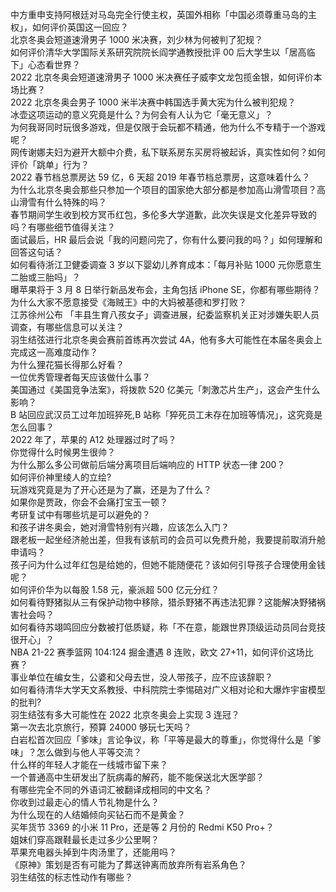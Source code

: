 中方重申支持阿根廷对马岛完全行使主权，英国外相称「中国必须尊重马岛的主权」，如何评价英国这一回应？  
北京冬奥会短道速滑男子 1000 米决赛，刘少林为何被判了犯规？  
如何评价清华大学国际关系研究院院长阎学通教授批评 00 后大学生以「居高临下」心态看世界？  
2022 北京冬奥会短道速滑男子 1000 米决赛任子威李文龙包揽金银，如何评价本场比赛？  
2022 北京冬奥会男子 1000 米半决赛中韩国选手黄大宪为什么被判犯规？  
冰壶这项运动的意义究竟是什么？为何会有人认为它「毫无意义」？  
为何我哥同时玩很多游戏，但是仅限于会玩都不精通，他为什么不专精于一个游戏呢？  
网传谢娜夫妇为避开大额中介费，私下联系房东买房将被起诉，真实性如何？如何评价「跳单」行为？  
2022 春节档总票房达 59 亿，6 天超 2019 年春节档总票房，这意味着什么？  
为什么北京冬奥会那些只参加一个项目的国家绝大部分都是参加高山滑雪项目？高山滑雪有什么特殊的吗？  
春节期间学生收到校方冥币红包，多伦多大学道歉，此次失误是文化差异导致的吗？有哪些细节值得关注？  
面试最后，HR 最后会说「我的问题问完了，你有什么要问我的吗？」如何理解和回答这句话？  
如何看待浙江卫健委调查 3 岁以下婴幼儿养育成本：「每月补贴 1000 元你愿意生二胎或三胎吗」？  
曝苹果将于 3 月 8 日举行新品发布会，主角包括 iPhone SE，你都有哪些期待？  
为什么大家不愿意接受《海贼王》中的大妈被基德和罗打败？  
江苏徐州公布 「丰县生育八孩女子」调查进展，纪委监察机关正对涉嫌失职人员调查，有哪些信息可以关注？  
羽生结弦进行北京冬奥会赛前首练再次尝试 4A，他有多大可能性在本届冬奥会上完成这一高难度动作？  
为什么狸花猫长得那么好看？  
一位优秀管理者每天应该做什么事？  
美国通过《美国竞争法案》，将拨款 520 亿美元「刺激芯片生产」，这会产生什么影响？  
B 站回应武汉员工过年加班猝死,B 站称「猝死员工未存在加班等情况」，这究竟是怎么回事？  
2022 年了，苹果的 A12 处理器过时了吗？  
你觉得什么时候男生很帅？  
为什么那么多公司做前后端分离项目后端响应的 HTTP 状态一律 200？  
如何评价神里绫人的立绘?  
玩游戏究竟是为了开心还是为了赢，还是为了什么？  
如果你是贾政，你会不会痛打宝玉一顿？  
考研复试中有哪些坑是可以避免的？  
和孩子讲冬奥会，她对滑雪特别有兴趣，应该怎么入门？  
跟老板一起坐经济舱出差，但我有该航司的会员可以免费升舱，我要提前取消升舱申请吗？  
孩子问为什么过年红包是给她的，但她不能随便花？该如何引导孩子合理使用金钱呢？  
如何评价华为以每股 1.58 元，豪派超 500 亿元分红？  
如何看待野猪拟从三有保护动物中移除，猎杀野猪不再违法犯罪？这能解决野猪祸害社会吗？  
如何看待苏翊鸣回应分数被打低质疑，称「不在意，能跟世界顶级运动员同台竞技很开心」？  
NBA 21-22 赛季篮网 104:124 掘金遭遇 8 连败，欧文 27+11，如何评价这场比赛？  
事业单位在编女生，公婆和父母去世，没人带孩子，应不应该辞职？  
如何看待清华大学天文系教授、中科院院士李惕碚对广义相对论和大爆炸宇宙模型的批判?  
羽生结弦有多大可能性在 2022 北京冬奥会上实现 3 连冠？  
第一次去北京旅行，预算 24000 够玩七天吗？  
白岩松首次回应「爹味」言论争议，称「平等是最大的尊重」，你觉得什么是「爹味」？怎么做到与他人平等交流？  
什么样的年轻人才能在一线城市留下来？  
一个普通高中生研发出了朊病毒的解药，能不能保送北大医学部？  
有哪些完全不同的外语词汇被翻译成相同的中文名？  
你收到过最走心的情人节礼物是什么？  
为什么现在的人结婚倾向买钻石而不是黄金？  
买年货节 3369 的小米 11 Pro，还是等 2 月份的 Redmi K50 Pro+？  
姐妹们穿高跟鞋最长走过多少公里啊？  
苹果充电器头掉到牛肉汤里了，还能用吗？  
《原神》策划是否有可能为了葬送钟离而放弃所有岩系角色？  
羽生结弦的标志性动作有哪些？  
